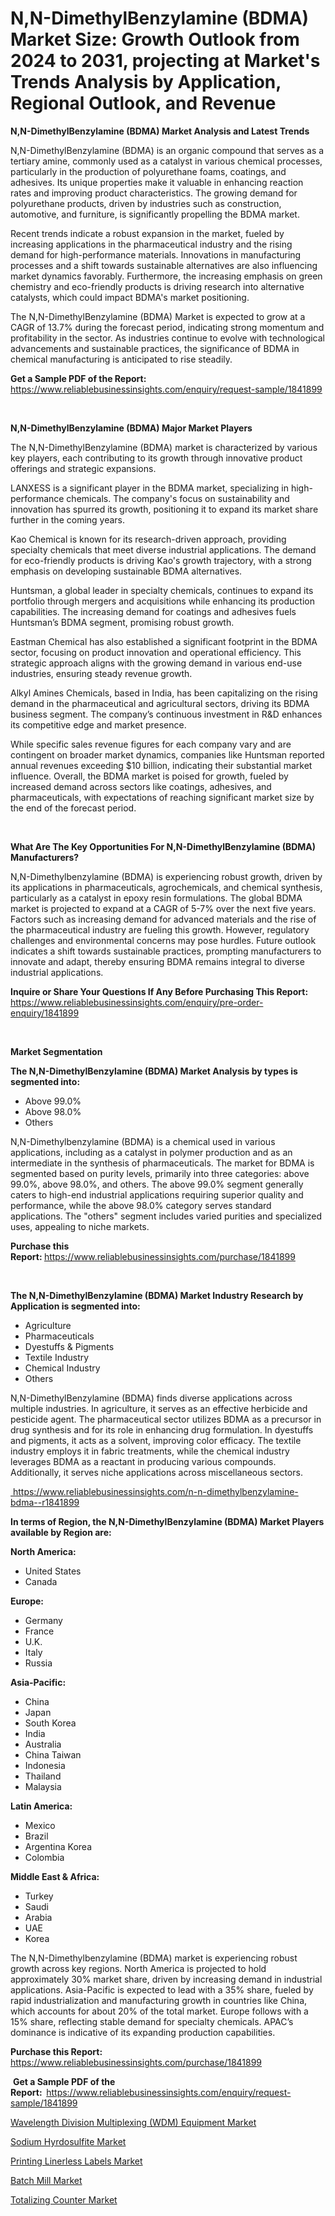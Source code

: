 <p><h1>N,N-DimethylBenzylamine (BDMA) Market Size: Growth Outlook from 2024 to 2031, projecting at Market's Trends Analysis by Application, Regional Outlook, and Revenue</h1></p><p><strong>N,N-DimethylBenzylamine (BDMA) Market Analysis and Latest Trends</strong></p>
<p><p>N,N-DimethylBenzylamine (BDMA) is an organic compound that serves as a tertiary amine, commonly used as a catalyst in various chemical processes, particularly in the production of polyurethane foams, coatings, and adhesives. Its unique properties make it valuable in enhancing reaction rates and improving product characteristics. The growing demand for polyurethane products, driven by industries such as construction, automotive, and furniture, is significantly propelling the BDMA market.</p><p>Recent trends indicate a robust expansion in the market, fueled by increasing applications in the pharmaceutical industry and the rising demand for high-performance materials. Innovations in manufacturing processes and a shift towards sustainable alternatives are also influencing market dynamics favorably. Furthermore, the increasing emphasis on green chemistry and eco-friendly products is driving research into alternative catalysts, which could impact BDMA's market positioning.</p><p>The N,N-DimethylBenzylamine (BDMA) Market is expected to grow at a CAGR of 13.7% during the forecast period, indicating strong momentum and profitability in the sector. As industries continue to evolve with technological advancements and sustainable practices, the significance of BDMA in chemical manufacturing is anticipated to rise steadily.</p></p>
<p><strong>Get a Sample PDF of the Report:&nbsp;</strong> <a href="https://www.reliablebusinessinsights.com/enquiry/request-sample/1841899?utm_campaign=63&utm_medium=2&utm_source=Github&utm_content=ia&utm_term=19102024&utm_id=nn-dimethylbenzylamine-bdma">https://www.reliablebusinessinsights.com/enquiry/request-sample/1841899</a></p>
<p>&nbsp;</p>
<p><strong>N,N-DimethylBenzylamine (BDMA) Major Market Players</strong></p>
<p><p>The N,N-DimethylBenzylamine (BDMA) market is characterized by various key players, each contributing to its growth through innovative product offerings and strategic expansions. </p><p>LANXESS is a significant player in the BDMA market, specializing in high-performance chemicals. The company's focus on sustainability and innovation has spurred its growth, positioning it to expand its market share further in the coming years. </p><p>Kao Chemical is known for its research-driven approach, providing specialty chemicals that meet diverse industrial applications. The demand for eco-friendly products is driving Kao's growth trajectory, with a strong emphasis on developing sustainable BDMA alternatives.</p><p>Huntsman, a global leader in specialty chemicals, continues to expand its portfolio through mergers and acquisitions while enhancing its production capabilities. The increasing demand for coatings and adhesives fuels Huntsman’s BDMA segment, promising robust growth.</p><p>Eastman Chemical has also established a significant footprint in the BDMA sector, focusing on product innovation and operational efficiency. This strategic approach aligns with the growing demand in various end-use industries, ensuring steady revenue growth.</p><p>Alkyl Amines Chemicals, based in India, has been capitalizing on the rising demand in the pharmaceutical and agricultural sectors, driving its BDMA business segment. The company’s continuous investment in R&D enhances its competitive edge and market presence.</p><p>While specific sales revenue figures for each company vary and are contingent on broader market dynamics, companies like Huntsman reported annual revenues exceeding $10 billion, indicating their substantial market influence. Overall, the BDMA market is poised for growth, fueled by increased demand across sectors like coatings, adhesives, and pharmaceuticals, with expectations of reaching significant market size by the end of the forecast period.</p></p>
<p>&nbsp;</p>
<p><strong>What Are The Key Opportunities For N,N-DimethylBenzylamine (BDMA) Manufacturers?</strong></p>
<p><p>N,N-Dimethylbenzylamine (BDMA) is experiencing robust growth, driven by its applications in pharmaceuticals, agrochemicals, and chemical synthesis, particularly as a catalyst in epoxy resin formulations. The global BDMA market is projected to expand at a CAGR of 5-7% over the next five years. Factors such as increasing demand for advanced materials and the rise of the pharmaceutical industry are fueling this growth. However, regulatory challenges and environmental concerns may pose hurdles. Future outlook indicates a shift towards sustainable practices, prompting manufacturers to innovate and adapt, thereby ensuring BDMA remains integral to diverse industrial applications.</p></p>
<p><strong>Inquire or Share Your Questions If Any Before Purchasing This Report:</strong> <a href="https://www.reliablebusinessinsights.com/enquiry/pre-order-enquiry/1841899?utm_campaign=63&utm_medium=2&utm_source=Github&utm_content=ia&utm_term=19102024&utm_id=nn-dimethylbenzylamine-bdma">https://www.reliablebusinessinsights.com/enquiry/pre-order-enquiry/1841899</a></p>
<p>&nbsp;</p>
<p><strong>Market Segmentation</strong></p>
<p><strong>The N,N-DimethylBenzylamine (BDMA) Market Analysis by types is segmented into:</strong></p>
<p><ul><li>Above 99.0%</li><li>Above 98.0%</li><li>Others</li></ul></p>
<p><p>N,N-Dimethylbenzylamine (BDMA) is a chemical used in various applications, including as a catalyst in polymer production and as an intermediate in the synthesis of pharmaceuticals. The market for BDMA is segmented based on purity levels, primarily into three categories: above 99.0%, above 98.0%, and others. The above 99.0% segment generally caters to high-end industrial applications requiring superior quality and performance, while the above 98.0% category serves standard applications. The "others" segment includes varied purities and specialized uses, appealing to niche markets.</p></p>
<p><strong>Purchase this Report:&nbsp;</strong><a href="https://www.reliablebusinessinsights.com/purchase/1841899?utm_campaign=63&utm_medium=2&utm_source=Github&utm_content=ia&utm_term=19102024&utm_id=nn-dimethylbenzylamine-bdma">https://www.reliablebusinessinsights.com/purchase/1841899</a></p>
<p>&nbsp;</p>
<p><strong>The N,N-DimethylBenzylamine (BDMA) Market Industry Research by Application is segmented into:</strong></p>
<p><ul><li>Agriculture</li><li>Pharmaceuticals</li><li>Dyestuffs & Pigments</li><li>Textile Industry</li><li>Chemical Industry</li><li>Others</li></ul></p>
<p><p>N,N-DimethylBenzylamine (BDMA) finds diverse applications across multiple industries. In agriculture, it serves as an effective herbicide and pesticide agent. The pharmaceutical sector utilizes BDMA as a precursor in drug synthesis and for its role in enhancing drug formulation. In dyestuffs and pigments, it acts as a solvent, improving color efficacy. The textile industry employs it in fabric treatments, while the chemical industry leverages BDMA as a reactant in producing various compounds. Additionally, it serves niche applications across miscellaneous sectors.</p></p>
<p><a href="https://www.reliablebusinessinsights.com/n-n-dimethylbenzylamine-bdma--r1841899?utm_campaign=63&utm_medium=2&utm_source=Github&utm_content=ia&utm_term=19102024&utm_id=nn-dimethylbenzylamine-bdma">&nbsp;https://www.reliablebusinessinsights.com/n-n-dimethylbenzylamine-bdma--r1841899</a></p>
<p><strong>In terms of Region, the N,N-DimethylBenzylamine (BDMA) Market Players available by Region are:</strong></p>
<p>
    <p> <strong> North America: </strong>
        <ul>
            <li>United States</li>
            <li>Canada</li>
        </ul>
        </p> 
    <p> <strong> Europe: </strong>
        <ul>
            <li>Germany</li>
            <li>France</li>
            <li>U.K.</li>
            <li>Italy</li>
            <li>Russia</li>
        </ul>
        </p> 
    <p> <strong> Asia-Pacific: </strong>
        <ul>
            <li>China</li>
            <li>Japan</li>
            <li>South Korea</li>
            <li>India</li>
            <li>Australia</li>
            <li>China Taiwan</li>
            <li>Indonesia</li>
            <li>Thailand</li>
            <li>Malaysia</li>
        </ul>
        </p> 
    <p> <strong> Latin America: </strong>
        <ul>
            <li>Mexico</li>
            <li>Brazil</li>
            <li>Argentina Korea</li>
            <li>Colombia</li>
        </ul>
        </p> 
    <p> <strong> Middle East & Africa: </strong>
        <ul>
            <li>Turkey</li>
            <li>Saudi</li>
            <li>Arabia</li>
            <li>UAE</li>
            <li>Korea</li>
        </ul>
    </p>
    </p>
<p><p>The N,N-Dimethylbenzylamine (BDMA) market is experiencing robust growth across key regions. North America is projected to hold approximately 30% market share, driven by increasing demand in industrial applications. Asia-Pacific is expected to lead with a 35% share, fueled by rapid industrialization and manufacturing growth in countries like China, which accounts for about 20% of the total market. Europe follows with a 15% share, reflecting stable demand for specialty chemicals. APAC’s dominance is indicative of its expanding production capabilities.</p></p>
<p><strong>Purchase this Report: </strong><a href="https://www.reliablebusinessinsights.com/purchase/1841899?utm_campaign=63&utm_medium=2&utm_source=Github&utm_content=ia&utm_term=19102024&utm_id=nn-dimethylbenzylamine-bdma">https://www.reliablebusinessinsights.com/purchase/1841899</a></p>
<p>&nbsp;<strong>Get a Sample PDF of the Report:&nbsp;&nbsp;</strong><a href="https://www.reliablebusinessinsights.com/enquiry/request-sample/1841899?utm_campaign=63&utm_medium=2&utm_source=Github&utm_content=ia&utm_term=19102024&utm_id=nn-dimethylbenzylamine-bdma">https://www.reliablebusinessinsights.com/enquiry/request-sample/1841899</a></p>
<p><strong></strong></p>
<p><p><a href="https://github.com/kimhelmer83/Market-Research-Report-List-1/blob/main/wavelength-division-multiplexing-wdm-equipment-market.md?utm_campaign=63&utm_medium=2&utm_source=Github&utm_content=ia&utm_term=19102024&utm_id=nn-dimethylbenzylamine-bdma">Wavelength Division Multiplexing (WDM) Equipment Market</a></p><p><a href="https://github.com/maq4brod/Market-Research-Report-List-1/blob/main/sodium-hyrdosulfite-market.md?utm_campaign=63&utm_medium=2&utm_source=Github&utm_content=ia&utm_term=19102024&utm_id=nn-dimethylbenzylamine-bdma">Sodium Hyrdosulfite Market</a></p><p><a href="https://www.linkedin.com/pulse/surfing-printing-linerless-labels-wave-riding-market-currents-m3mpf?utm_campaign=63&utm_medium=2&utm_source=Github&utm_content=ia&utm_term=19102024&utm_id=nn-dimethylbenzylamine-bdma">Printing Linerless Labels Market</a></p><p><a href="https://issuu.com/reportprime-2/docs/batch-mill-market-size-2030.pptx_340e214c75c1e9?utm_campaign=63&utm_medium=2&utm_source=Github&utm_content=ia&utm_term=19102024&utm_id=nn-dimethylbenzylamine-bdma">Batch Mill Market</a></p><p><a href="https://issuu.com/reportprime-2/docs/totalizing-counter-market-size-2030_3f7545d501671f?utm_campaign=63&utm_medium=2&utm_source=Github&utm_content=ia&utm_term=19102024&utm_id=nn-dimethylbenzylamine-bdma">Totalizing Counter Market</a></p></p>